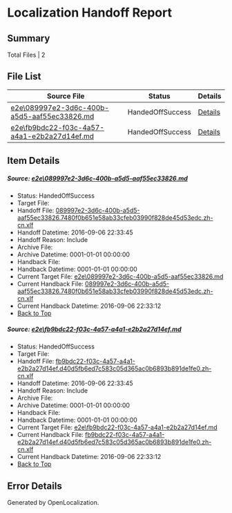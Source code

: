 # <a name='report-top'></a> Localization Handoff Report

## Summary
 Total Files | 2

## File List
 Source File | Status | Details 
 ----------- | ------ | ------- 
 [e2e\089997e2-3d6c-400b-a5d5-aaf55ec33826.md](https://github.com/OpenLocalizationTestOrg/ol-test0/blob/783682d43a6efce0909c0497c5dd1764f2313024/e2e/089997e2-3d6c-400b-a5d5-aaf55ec33826.md) | HandedOffSuccess | [Details](#4ac60dd37c3a19594346286d4c0e28f34115452a1)
 [e2e\fb9bdc22-f03c-4a57-a4a1-e2b2a27d14ef.md](https://github.com/OpenLocalizationTestOrg/ol-test0/blob/783682d43a6efce0909c0497c5dd1764f2313024/e2e/fb9bdc22-f03c-4a57-a4a1-e2b2a27d14ef.md) | HandedOffSuccess | [Details](#c480b72abbe4546225bd46c0606e5f137e4e97ae4)

## Item Details
##### <a name='4ac60dd37c3a19594346286d4c0e28f34115452a1'></a> Source: [e2e\089997e2-3d6c-400b-a5d5-aaf55ec33826.md](https://github.com/OpenLocalizationTestOrg/ol-test0/blob/783682d43a6efce0909c0497c5dd1764f2313024/e2e/089997e2-3d6c-400b-a5d5-aaf55ec33826.md)
* Status: HandedOffSuccess
* Target File: 
* Handoff File: [089997e2-3d6c-400b-a5d5-aaf55ec33826.7480f0b651e58ab33cfeb03990f828de45d53edc.zh-cn.xlf](https://github.com/OpenLocalizationTestOrg/ol-test0-handoff/blob/d3844c43677a93d4f32a9160761b6fdebd3665f7/ol-handoff/OpenLocalizationTestOrg/ol-test0-zhcn/ci/ht/089997e2-3d6c-400b-a5d5-aaf55ec33826.7480f0b651e58ab33cfeb03990f828de45d53edc.zh-cn.xlf)
* Handoff Datetime: 2016-09-06 22:33:45
* Handoff Reason: Include
* Archive File: 
* Archive Datetime: 0001-01-01 00:00:00
* Handback File: 
* Handback Datetime: 0001-01-01 00:00:00
* Current Target File: [e2e\089997e2-3d6c-400b-a5d5-aaf55ec33826.md](https://github.com/OpenLocalizationTestOrg/ol-test0-zhcn/blob/1261141885f1c4306d3b23879d7297be6f2e0f5c/e2e/089997e2-3d6c-400b-a5d5-aaf55ec33826.md)
* Current Handback File: [089997e2-3d6c-400b-a5d5-aaf55ec33826.7480f0b651e58ab33cfeb03990f828de45d53edc.zh-cn.xlf](https://github.com/OpenLocalizationTestOrg/ol-test0-handback/blob/79cc00cbe44249a20a4caca793ea813cc63d2a12/ol-handback/OpenLocalizationTestOrg/ol-test0-zhcn/ci/ht/089997e2-3d6c-400b-a5d5-aaf55ec33826.7480f0b651e58ab33cfeb03990f828de45d53edc.zh-cn.xlf)
* Current Handback Datetime: 2016-09-06 22:33:12
* [Back to Top](#report-top)

##### <a name='c480b72abbe4546225bd46c0606e5f137e4e97ae4'></a> Source: [e2e\fb9bdc22-f03c-4a57-a4a1-e2b2a27d14ef.md](https://github.com/OpenLocalizationTestOrg/ol-test0/blob/783682d43a6efce0909c0497c5dd1764f2313024/e2e/fb9bdc22-f03c-4a57-a4a1-e2b2a27d14ef.md)
* Status: HandedOffSuccess
* Target File: 
* Handoff File: [fb9bdc22-f03c-4a57-a4a1-e2b2a27d14ef.d40d5fb6ed7c583c05d365ac0b6893b891de1fe0.zh-cn.xlf](https://github.com/OpenLocalizationTestOrg/ol-test0-handoff/blob/d3844c43677a93d4f32a9160761b6fdebd3665f7/ol-handoff/OpenLocalizationTestOrg/ol-test0-zhcn/ci/ht/fb9bdc22-f03c-4a57-a4a1-e2b2a27d14ef.d40d5fb6ed7c583c05d365ac0b6893b891de1fe0.zh-cn.xlf)
* Handoff Datetime: 2016-09-06 22:33:45
* Handoff Reason: Include
* Archive File: 
* Archive Datetime: 0001-01-01 00:00:00
* Handback File: 
* Handback Datetime: 0001-01-01 00:00:00
* Current Target File: [e2e\fb9bdc22-f03c-4a57-a4a1-e2b2a27d14ef.md](https://github.com/OpenLocalizationTestOrg/ol-test0-zhcn/blob/1261141885f1c4306d3b23879d7297be6f2e0f5c/e2e/fb9bdc22-f03c-4a57-a4a1-e2b2a27d14ef.md)
* Current Handback File: [fb9bdc22-f03c-4a57-a4a1-e2b2a27d14ef.d40d5fb6ed7c583c05d365ac0b6893b891de1fe0.zh-cn.xlf](https://github.com/OpenLocalizationTestOrg/ol-test0-handback/blob/79cc00cbe44249a20a4caca793ea813cc63d2a12/ol-handback/OpenLocalizationTestOrg/ol-test0-zhcn/ci/ht/fb9bdc22-f03c-4a57-a4a1-e2b2a27d14ef.d40d5fb6ed7c583c05d365ac0b6893b891de1fe0.zh-cn.xlf)
* Current Handback Datetime: 2016-09-06 22:33:12
* [Back to Top](#report-top)


## Error Details

Generated by OpenLocalization.
